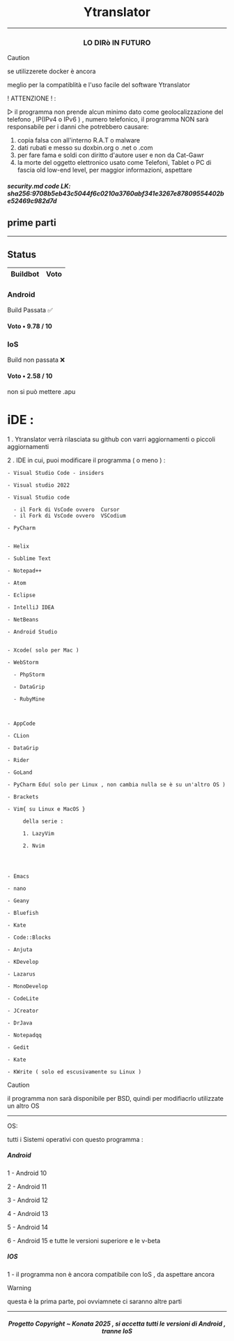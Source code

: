 <h1 align="center"> Ytranslator</h1>

----------------------------

<h3 align="center"> LO DIRò IN FUTURO </h3>

>[!CAUTION]
>se utilizzerete docker è ancora
>
>meglio per la compatiblità e l'uso facile del software Ytranslator


! ATTENZIONE ! : 

▷ il programma non prende alcun minimo dato come geolocalizzazione del telefono , IP(IPv4 o IPv6 ) , numero telefonico,
il programma NON sarà responsabile per i danni che potrebbero causare:
1. copia falsa con all'interno R.A.T o malware 
2. dati rubati e messo su doxbin.org o .net o .com
3. per fare fama e soldi con diritto d'autore user e non da Cat-Gawr
4. la morte del oggetto elettronico usato come Telefoni, Tablet o PC di fascia old low-end level, per maggior informazioni, aspettare

<h5>security.md code LK: sha256:9708b5eb43c5044f6c0210a3760abf341e3267e87809554402be52469c982d7d</h5>

<h2>prime parti</h2>

----------------------------------------------
## Status

Buildbot | Voto 
-------- |-----

<h3>Android</h3> Build Passata ✅  
<h4>Voto • 9.78 / 10</h4>


<h3>IoS </h3>   Build non passata ❌  
<h4>Voto • 2.58 / 10</h4>
non si può mettere .apu



# iDE : 
1 . Ytranslator verrà rilasciata su github con varri aggiornamenti o piccoli aggiornamenti

2 . IDE in cui, puoi modificare il programma ( o meno )   : 

    - Visual Studio Code - insiders

    - Visual studio 2022 
    
    - Visual Studio code
    
      - il Fork di VsCode ovvero  Cursor 
      - il Fork di VsCode ovvero  VSCodium
   
    - PyCharm


    - Helix
    
    - Sublime Text
    
    - Notepad++
    
    - Atom
    
    - Eclipse
    
    - IntelliJ IDEA
    
    - NetBeans
    
    - Android Studio
    
    
    - Xcode( solo per Mac )
    
    - WebStorm
    
      - PhpStorm
      
      - DataGrip 
      
      - RubyMine

      
    
    - AppCode
    
    - CLion
    
    - DataGrip
    
    - Rider
    
    - GoLand
    
    - PyCharm Edu( solo per Linux , non cambia nulla se è su un'altro OS )
    
    - Brackets
    
    - Vim{ su Linux e MacOS } 

         della serie : 

         1. LazyVim

         2. Nvim

         
          
    
    - Emacs
    
    - nano
    
    - Geany
    
    - Bluefish
    
    - Kate
    
    - Code::Blocks
    
    - Anjuta
    
    - KDevelop
    
    - Lazarus
    
    - MonoDevelop   
    
    - CodeLite      
    
    - JCreator
    
    - DrJava
    
    - Notepadqq
    
    - Gedit
    
    - Kate
    
    - KWrite ( solo ed escusivamente su Linux )


>[!CAUTION]
>il programma non sarà disponibile per BSD, quindi per modifiacrlo utilizzate un altro OS

---------------------------------------------

OS:

tutti i Sistemi operativi con questo programma :

<h5>Android</h5>

1 - Android 10

2 - Android 11

3 - Android 12

4 - Android 13

5 - Android 14

6 - Android 15 e tutte le  versioni superiore e le v-beta

<h5>IOS</h5>

1 - il programma non è ancora compatibile con IoS , da aspettare ancora 



>[!WARNING]
>
>questa è la prima parte, poi ovviamnete ci saranno altre parti


---------------------------------------------------------


<h5 align="center">Progetto Copyright ~ Konata 2025 , si accetta tutti le versioni di Android , tranne IoS </h5>

